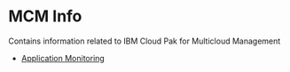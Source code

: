 # MCM Info

Contains information related to IBM Cloud Pak for Multicloud Management

- [Application Monitoring](01-application-monitoring/01-rg)  